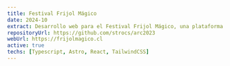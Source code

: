 ```yaml
---
title: Festival Frijol Mágico
date: 2024-10
extract: Desarrollo web para el Festival Frijol Mágico, una plataforma de difusión de ilustradores emergentes en la Región de Coquimbo, organizado por la Asociación Cultural Frijol Mágico.
repositoryUrl: https://github.com/strocs/arc2023
webUrl: https://frijolmagico.cl
active: true
techs: [Typescript, Astro, React, TailwindCSS]
---
```

